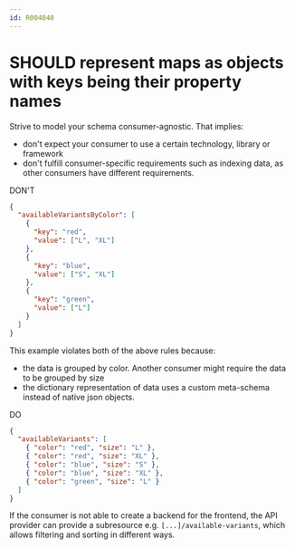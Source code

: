 ```yaml
---
id: R004040
---
```


# SHOULD represent maps as objects with keys being their property names

Strive to model your schema consumer-agnostic. That implies:

- don't expect your consumer to use a certain technology, library or framework
- don't fulfill consumer-specific requirements such as indexing data, as other consumers have different requirements.

DON'T

```json
{
  "availableVariantsByColor": [
    {
      "key": "red",
      "value": ["L", "XL"]
    },
    {
      "key": "blue",
      "value": ["S", "XL"]
    },
    {
      "key": "green",
      "value": ["L"]
    }
  ]
}
```

This example violates both of the above rules because:

- the data is grouped by color. Another consumer might require the data to be grouped by size
- the dictionary representation of data uses a custom meta-schema instead of native json objects.

DO

```json
{
  "availableVariants": [
    { "color": "red", "size": "L" },
    { "color": "red", "size": "XL" },
    { "color": "blue", "size": "S" },
    { "color": "blue", "size": "XL" },
    { "color": "green", "size": "L" }
  ]
}
```

If the consumer is not able to create a backend for the frontend, the API provider can provide a subresource e.g. `[...]/available-variants`, which allows filtering and sorting in different ways.
